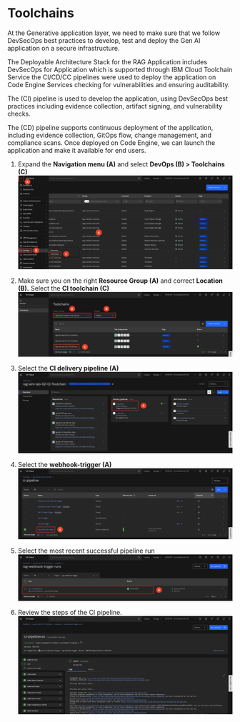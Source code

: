 # Toolchains

At the Generative application layer, we need to make sure that we follow DevSecOps best practices to develop, test and deploy the Gen AI application on a secure infrastructure.

The Deployable Architecture Stack for the RAG Application includes DevSecOps for Application which is supported through IBM Cloud Toolchain Service the CI/CD/CC pipelines were used to deploy the application on Code Engine Services checking for vulnerabilities and ensuring auditability.

The (CI) pipeline is used to develop the application, using DevSecOps best practices including evidence collection, artifact signing, and vulnerability checks.

The (CD) pipeline supports continuous deployment of the application, including evidence collection, GitOps flow, change management, and compliance scans. Once deployed on Code Engine, we can launch the application and make it available for end users.

1. Expand the **Navigation menu (A)** and select **DevOps (B) > Toolchains (C)**
![alt text](../images/2.5.1.png)

2. Make sure you on the right **Resource Group (A)** and correct **Location (B).** Select the **CI toolchain (C)**
![alt text](../images/2.5.2.png)

3. Select the **CI delivery pipeline (A)**
![alt text](../images/2.5.3.png)

4. Select the **webhook-trigger (A)**
![alt text](../images/2.5.4.png)

5. Select the most recent successful pipeline run
![alt text](../images/2.5.5.png)

6. Review the steps of the CI pipeline. 
![alt text](../images/2.5.6.png)
